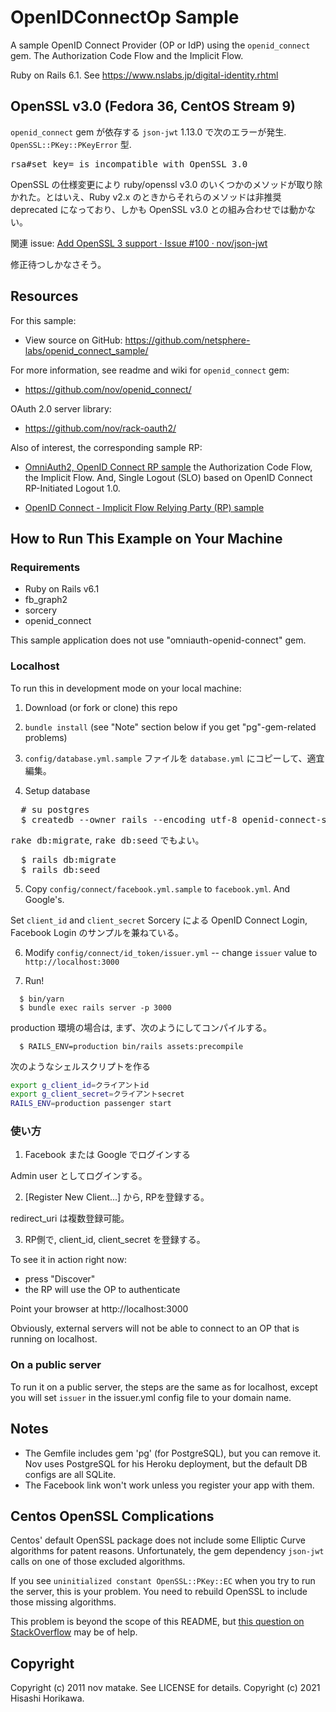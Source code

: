 # OpenIDConnectOp Sample

A sample OpenID Connect Provider (OP or IdP) using the `openid_connect` gem. The Authorization Code Flow and the Implicit Flow.

Ruby on Rails 6.1. See https://www.nslabs.jp/digital-identity.rhtml



## OpenSSL v3.0 (Fedora 36, CentOS Stream 9)

`openid_connect` gem が依存する `json-jwt` 1.13.0 で次のエラーが発生. <code>OpenSSL::PKey::PKeyError</code> 型. 

<pre>
rsa#set_key= is incompatible with OpenSSL 3.0
</pre>

OpenSSL の仕様変更により ruby/openssl v3.0 のいくつかのメソッドが取り除かれた。とはいえ、Ruby v2.x のときからそれらのメソッドは非推奨 deprecated になっており、しかも OpenSSL v3.0 との組み合わせでは動かない。

関連 issue: <a href="https://github.com/nov/json-jwt/issues/100">Add OpenSSL 3 support · Issue #100 · nov/json-jwt</a>

修正待つしかなさそう。




## Resources

For this sample:
 * View source on GitHub:   https://github.com/netsphere-labs/openid_connect_sample/

For more information, see readme and wiki for `openid_connect` gem:
 * https://github.com/nov/openid_connect/

OAuth 2.0 server library:
 * https://github.com/nov/rack-oauth2/


Also of interest, the corresponding sample RP:
 * [OmniAuth2, OpenID Connect RP sample](https://gitlab.com/netsphere/rails-examples/-/tree/main/omniauth-oidc-rp-sample/) the Authorization Code Flow, the Implicit Flow. And, Single Logout (SLO) based on OpenID Connect RP-Initiated Logout 1.0.

 * [OpenID Connect - Implicit Flow Relying Party (RP) sample](https://github.com/netsphere-labs/openid-connect-implicit-flow-rp-sample/)



## How to Run This Example on Your Machine

### Requirements

 - Ruby on Rails v6.1
 - fb_graph2
 - sorcery
 - openid_connect

This sample application does not use "omniauth-openid-connect" gem.


### Localhost

To run this in development mode on your local machine:

 1. Download (or fork or clone) this repo

 2. `bundle install` (see "Note" section below if you get "pg"-gem-related problems)

 3. `config/database.yml.sample` ファイルを `database.yml` にコピーして、適宜編集。

 4. Setup database
 
<pre>
  # su postgres
  $ createdb --owner rails --encoding utf-8 openid-connect-sample_dev
</pre>

<p><kbd>rake db:migrate</kbd>, <kbd>rake db:seed</kbd> でもよい。

<pre>
  $ rails db:migrate
  $ rails db:seed
</pre>

 5. Copy `config/connect/facebook.yml.sample` to `facebook.yml`. And Google's.

Set `client_id` and `client_secret`
Sorcery による OpenID Connect Login, Facebook Login のサンプルを兼ねている。

  
 6. Modify `config/connect/id_token/issuer.yml` -- change `issuer` value to `http://localhost:3000`

 7. Run!
  
```
  $ bin/yarn
  $ bundle exec rails server -p 3000
```

production 環境の場合は, まず、次のようにしてコンパイルする。

```
  $ RAILS_ENV=production bin/rails assets:precompile
```

次のようなシェルスクリプトを作る

```bash
export g_client_id=クライアントid
export g_client_secret=クライアントsecret
RAILS_ENV=production passenger start
```


### 使い方

 1. Facebook または Google でログインする

Admin user としてログインする。

 2. [Register New Client...] から, RPを登録する。

redirect_uri は複数登録可能。

 3. RP側で, client_id, client_secret を登録する。


To see it in action right now:

* press "Discover"
* the RP will use the OP to authenticate



   
Point your browser at http://localhost:3000


Obviously, external servers will not be able to connect to an OP that is running on localhost.


### On a public server

To run it on a public server, the steps are the same as for localhost, except
you will set `issuer` in the issuer.yml config file to your domain name.



## Notes

* The Gemfile includes gem 'pg' (for PostgreSQL), but you can remove it.
  Nov uses PostgreSQL for his Heroku deployment, but the default DB configs are all SQLite.
* The Facebook link won't work unless you register your app with them.


## Centos OpenSSL Complications

Centos' default OpenSSL package does not include some Elliptic Curve algorithms for patent reasons.
Unfortunately, the gem dependency `json-jwt` calls on one of those excluded algorithms.

If you see `uninitialized constant OpenSSL::PKey::EC` when you try to run the server,
this is your problem. You need to rebuild OpenSSL to include those missing algorithms.

This problem is beyond the scope of this README, but
[this question on StackOverflow](http://stackoverflow.com/questions/32790297/uninitialized-constant-opensslpkeyec-from-ruby-on-centos/32790298#32790298)
may be of help.


## Copyright

Copyright (c) 2011 nov matake. See LICENSE for details.
Copyright (c) 2021 Hisashi Horikawa.

